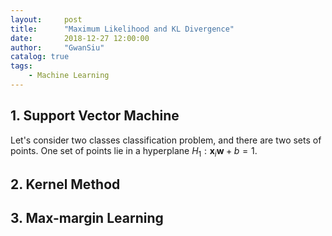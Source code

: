 ```yaml
---
layout:     post
title:      "Maximum Likelihood and KL Divergence"
date:       2018-12-27 12:00:00
author:     "GwanSiu"
catalog: true
tags:
    - Machine Learning
---
```


## 1. Support Vector Machine

Let's consider two classes classification problem, and there are two sets of points. One set of points lie in a hyperplane $H_{1}:\boldsymbol{x}_{i}\boldsymbol{w}+b=1$.

## 2. Kernel Method

## 3. Max-margin Learning

